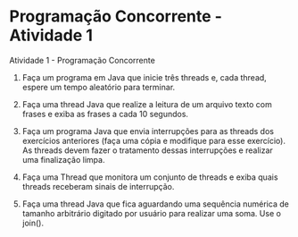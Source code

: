 # Programação Concorrente - Atividade 1
Atividade 1 - Programação Concorrente

1. Faça um programa em Java que inicie três threads e, cada
thread, espere um tempo aleatório para terminar.

2. Faça uma thread Java que realize a leitura de um arquivo
texto com frases e exiba as frases a cada 10 segundos.

3. Faça um programa Java que envia interrupções para as
threads dos exercı́cios anteriores (faça uma cópia e
modifique para esse exercício). As threads devem fazer o
tratamento dessas interrupções e realizar uma finalização
limpa.

4. Faça uma Thread que monitora um conjunto de threads e
exiba quais threads receberam sinais de interrupção.

5. Faça uma thread Java que fica aguardando uma sequência
numérica de tamanho arbitrário digitado por usuário para
realizar uma soma. Use o join().
